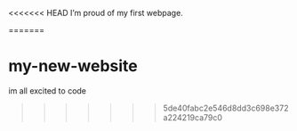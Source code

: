 <<<<<<< HEAD
﻿I’m proud of my first webpage.

=======
# my-new-website 
im all excited to code
>>>>>>> 5de40fabc2e546d8dd3c698e372a224219ca79c0
